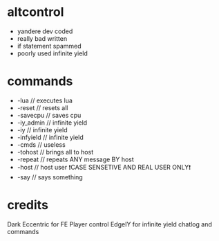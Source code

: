 # altcontrol
-  yandere dev coded
-  really bad written
-  if statement spammed
-  poorly used infinite yield
# commands
  - -lua <string> // executes lua
  - -reset // resets all
  - -savecpu // saves cpu
  - -iy_admin <string> // infinite yield
  - -iy <string> // infinite yield
  - -infyield <string> // infinite yield
  - -cmds // useless
  - -tohost // brings all to host
  - -repeat <true or false> // repeats ANY message BY host
  - -host <string> // host user ❗CASE SENSETIVE AND REAL USER ONLY❗
  - -say <string> // says something
# credits
  Dark Eccentric for FE Player control
  EdgeIY for infinite yield chatlog and commands
